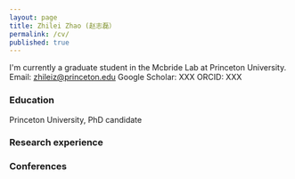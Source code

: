 ```yaml
---
layout: page
title: Zhilei Zhao (赵志磊）
permalink: /cv/
published: true
---
```


I'm currently a graduate student in the Mcbride Lab at Princeton University.    
Email: zhileiz@princeton.edu
Google Scholar: XXX
ORCID: XXX

### Education
Princeton University, PhD candidate

### Research experience

### Conferences
